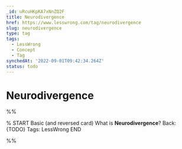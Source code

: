 ```yaml
---
_id: uRcuHKpKA7xNnZQ2F
title: Neurodivergence
href: https://www.lesswrong.com/tag/neurodivergence
slug: neurodivergence
type: tag
tags:
  - LessWrong
  - Concept
  - Tag
synchedAt: '2022-09-01T09:42:34.264Z'
status: todo
---
```


# Neurodivergence


%%

% START
Basic (and reversed card)
What is **Neurodivergence**?
Back: {TODO}
Tags: LessWrong
END
<!--ID: 1663156987503-->


%%
	
